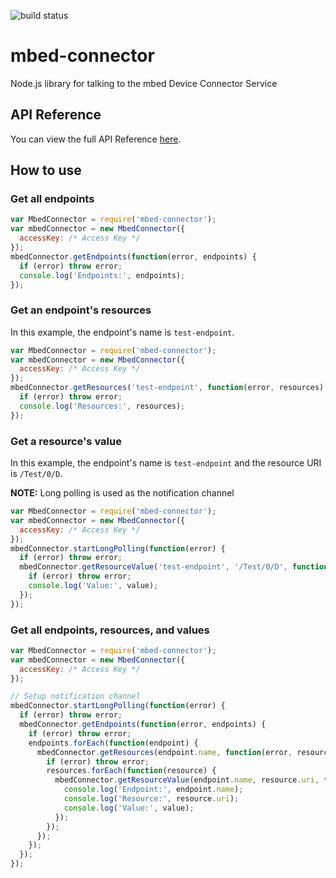 ![build status](https://travis-ci.org/ARMmbed/mbed-connector-node.svg?branch=master)

# mbed-connector

Node.js library for talking to the mbed Device Connector Service

## API Reference

You can view the full API Reference [here](docs/API.md).

## How to use

### Get all endpoints

```javascript
var MbedConnector = require('mbed-connector');
var mbedConnector = new MbedConnector({
  accessKey: /* Access Key */
});
mbedConnector.getEndpoints(function(error, endpoints) {
  if (error) throw error;
  console.log('Endpoints:', endpoints);
});
```

### Get an endpoint's resources
In this example, the endpoint's name is `test-endpoint`.

```javascript
var MbedConnector = require('mbed-connector');
var mbedConnector = new MbedConnector({
  accessKey: /* Access Key */
});
mbedConnector.getResources('test-endpoint', function(error, resources) {
  if (error) throw error;
  console.log('Resources:', resources);
});
```

### Get a resource's value
In this example, the endpoint's name is `test-endpoint` and the resource URI is `/Test/0/D`.

**NOTE:** Long polling is used as the notification channel

```javascript
var MbedConnector = require('mbed-connector');
var mbedConnector = new MbedConnector({
  accessKey: /* Access Key */
});
mbedConnector.startLongPolling(function(error) {
  if (error) throw error;
  mbedConnector.getResourceValue('test-endpoint', '/Test/0/D', function(error, value) {
    if (error) throw error;
    console.log('Value:', value);
  });
});
```

### Get all endpoints, resources, and values
```javascript
var MbedConnector = require('mbed-connector');
var mbedConnector = new MbedConnector({
  accessKey: /* Access Key */
});

// Setup notification channel
mbedConnector.startLongPolling(function(error) {
  if (error) throw error;
  mbedConnector.getEndpoints(function(error, endpoints) {
    if (error) throw error;
    endpoints.forEach(function(endpoint) {
      mbedConnector.getResources(endpoint.name, function(error, resources) {
        if (error) throw error;
        resources.forEach(function(resource) {
          mbedConnector.getResourceValue(endpoint.name, resource.uri, function(error, value) {
            console.log('Endpoint:', endpoint.name);
            console.log('Resource:', resource.uri);
            console.log('Value:', value);
          });
        });
      });
    });
  });
});
```


